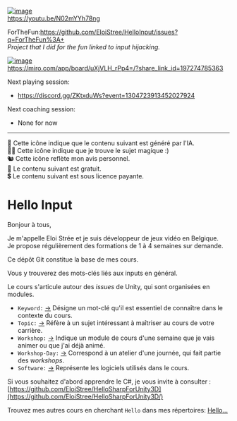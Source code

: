 
[![image](https://github.com/user-attachments/assets/feb20381-2d48-4ba5-915e-1b47261b3b25)](https://youtu.be/N02mYYh78ng)  
https://youtu.be/N02mYYh78ng  


ForTheFun:https://github.com/EloiStree/HelloInput/issues?q=ForTheFun%3A+  
_Project that I did for the fun linked to input hijacking._  



[![image](https://github.com/user-attachments/assets/d384adbc-ad05-4e33-96f8-5dcfcd13aa6c)](https://miro.com/app/board/uXjVLH_rPp4=/?share_link_id=197274785363)  
https://miro.com/app/board/uXjVLH_rPp4=/?share_link_id=197274785363  


Next playing session:
- https://discord.gg/ZKtxduWs?event=1304723913452027924


Next coaching session:
- None for now
  
---------------

🤖 Cette icône indique que le contenu suivant est généré par l'IA.  
🧙‍♂️ Cette icône indique que je trouve le sujet magique :)  
🐿️ Cette icône reflète mon avis personnel.  
🌱 Le contenu suivant est gratuit.  
💲 Le contenu suivant est sous licence payante.

# Hello Input

Bonjour à tous,

Je m'appelle Eloi Strée et je suis développeur de jeux vidéo en Belgique.  
Je propose régulièrement des formations de 1 à 4 semaines sur demande.

Ce dépôt Git constitue la base de mes cours.

Vous y trouverez des mots-clés liés aux inputs en général.  

Le cours s'articule autour des *issues* de Unity, qui sont organisées en modules.

- `Keyword:` [->](https://github.com/EloiStree/HelloUnityKeywordForJunior/issues?q=keyword) Désigne un mot-clé qu'il est essentiel de connaître dans le contexte du cours.
- `Topic:` [->](https://github.com/EloiStree/HelloUnityKeywordForJunior/issues?q=topic) Réfère à un sujet intéressant à maîtriser au cours de votre carrière.
- `Workshop:` [->](https://github.com/EloiStree/HelloUnityKeywordForJunior/issues?q=workshop) Indique un module de cours d'une semaine que je vais animer ou que j'ai déjà animé.
- `Workshop-Day:` [->](https://github.com/EloiStree/HelloUnityKeywordForJunior/issues?q=workshop-day) Correspond à un atelier d'une journée, qui fait partie des *workshops*.
- `Software:` [->](https://github.com/EloiStree/HelloUnityKeywordForJunior/issues?q=software) Représente les logiciels utilisés dans le cours.

Si vous souhaitez d'abord apprendre le C#, je vous invite à consulter :  
[https://github.com/EloiStree/HelloSharpForUnity3D](https://github.com/EloiStree/HelloSharpForUnity3D/)  

Trouvez mes autres cours en cherchant `Hello` dans mes répertoires:
[Hello... ](https://github.com/EloiStree?tab=repositories&q=Hello&type=&language=&sort=)
